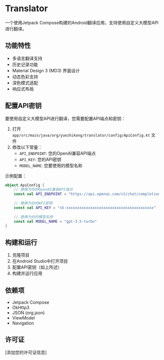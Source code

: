 # Translator

一个使用Jetpack Compose构建的Android翻译应用，支持使用自定义大模型API进行翻译。

## 功能特性

- 多语言翻译支持
- 历史记录功能
- Material Design 3 (MD3) 界面设计
- 动态色彩支持
- 深色模式适配
- 响应式布局

## 配置API密钥

要使用自定义大模型API进行翻译，您需要配置API端点和密钥：

1. 打开 `app/src/main/java/org/yuezhikong/translator/config/ApiConfig.kt` 文件
2. 修改以下常量：
   - `API_ENDPOINT`: 您的OpenAI兼容API端点
   - `API_KEY`: 您的API密钥
   - `MODEL_NAME`: 您要使用的模型名称

示例配置：
```kotlin
object ApiConfig {
    // 替换为你的OpenAI兼容API端点
    const val API_ENDPOINT = "https://api.openai.com/v1/chat/completions"
    
    // 替换为你的API密钥
    const val API_KEY = "sk-xxxxxxxxxxxxxxxxxxxxxxxxxxxxxxxxxxxxxxxx"
    
    // 替换为你的模型名称
    const val MODEL_NAME = "gpt-3.5-turbo"
}
```

## 构建和运行

1. 克隆项目
2. 在Android Studio中打开项目
3. 配置API密钥（如上所述）
4. 构建并运行应用

## 依赖项

- Jetpack Compose
- OkHttp3
- JSON (org.json)
- ViewModel
- Navigation

## 许可证

[添加您的许可证信息]